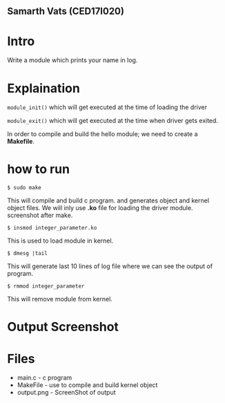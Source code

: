 ## Samarth Vats (CED17I020)
# Intro
Write a module which prints your name in log.
# Explaination
```module_init()```  which will get executed at the time of loading the driver

```module_exit()``` which will get executed at the time when driver gets exited.

In order to compile and build the hello module; we need to create a **Makefile**.


# how to run
```
$ sudo make
```

This will compile and build c program. and generates object and kernel object files. We will inly use **.ko** file for loading the driver module.
screenshot after make.


```
$ insmod integer_parameter.ko
```
This is used to load module in kernel.
```
$ dmesg |tail
```
This will generate last 10 lines of log file where we can see the output of program.
```
$ rmmod integer_parameter
```
This will remove module from kernel.
# Output Screenshot


# Files
* main.c - c program
* MakeFile - use to compile and build kernel object
* output.png - ScreenShot of output
